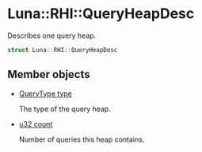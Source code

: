 # Luna::RHI::QueryHeapDesc
Describes one query heap. 

```c++
struct Luna::RHI::QueryHeapDesc
```

## Member objects
* [QueryType type](struct_luna_1_1_r_h_i_1_1_query_heap_desc_1a240977c5865957c234161c085555173a.md)

    The type of the query heap. 

* [u32 count](struct_luna_1_1_r_h_i_1_1_query_heap_desc_1a2420db3642b59da2c5994511b8ac6398.md)

    Number of queries this heap contains. 

